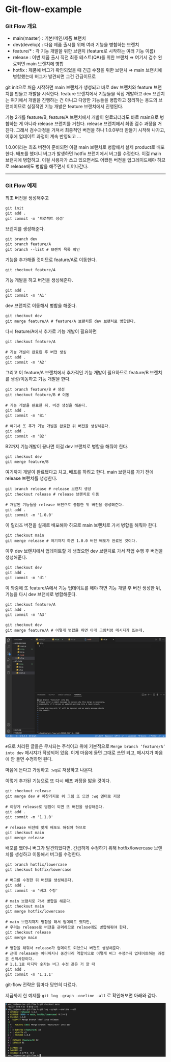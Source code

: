 # Git-flow-example

### Git Flow 개요

- main(master) : 기본/메인/제품 브랜치
- dev(develop) : 다음 제품 출시를 위해 여러 기능을 병합하는 브랜치
- feature/\* : 각 기능 개발을 위한 브랜치 (feature로 시작하는 여러 기능 이름)
- release : 이번 제품 출시 직전 최종 테스트(QA)를 위한 브랜치 ⇒ 여기서 검수 완료되면 main 브랜치에 병합
- hotfix : 제품에 버그가 확인되었을 때 긴급 수정을 위한 브랜치 ⇒ main 브랜치에 병합했는데 버그가 발견되면 그건 긴급이므로

git init으로 처음 시작하면 main 브랜치가 생성되고 바로 dev 브랜치와 feature 브랜치를 만들고 개발을 시작한다.
feature 브랜치에서 기능들을 직접 개발하고 dev 브랜치는 여기에서 개발을 진행하는 건 아니고
다양한 기능들을 병합하고 정리하는 용도의 브랜치이므로 실질적인 기능 개발은 feature 브랜치에서 진행된다.

기능 2개를 feature/B, feature/A 브랜치에서 개발이 완료되더라도 바로 main으로 병합하는 게 아니라 release 브랜치를 거친다.
release 브랜치에서 최종 검수 과정을 거친다. 그래서 검수과정을 거쳐서 최종적인 버전을 하나 1.0.0부터 만들기 시작해 나가고, 이후에 업데이트 과정이 계속 반영되고 …

1.0.0이라는 최초 버전이 준비되면 이걸 main 브랜치로 병합해서 실제 product로 배포한다.
배포를 했더니 버그가 발생하면 hotfix 브랜치에서 버그를 수정한다. 이걸 main 브랜치에 병합하고.
이걸 사용자가 쓰고 있으면서도 어쨌든 버전을 업그레이드해야 하므로 release에도 병합을 해주면서 이어나간다.

---

### Git Flow 예제

최초 버전을 생성해주고

```shell
git init
git add .
git commit -m '프로젝트 생성'
```

브랜치를 생성해준다.

```shell
git branch dev
git branch feature/A
git branch --list # 브랜치 목록 확인
```

기능을 추가해줄 것이므로 feature/A로 이동한다.

```shell
git checkout feature/A
```

기능 개발을 하고 버전을 생성해준다.

```shell
git add .
git commit -m 'A1'
```

dev 브랜치로 이동해서 병합을 해준다.

```shell
git checkout dev
git merge feature/A # feature/A 브랜치를 dev 브랜치로 병합한다.
```

다시 feature/A에서 추가로 기능 개발이 필요하면

```shell
git checkout feature/A

# 기능 개발이 완료된 후 버전 생성
git add .
git commit -m 'A2'
```

그리고 이 feature/A 브랜치에서 추가적인 기능 개발이 필요하므로 feature/B 브랜치를 생성/이동하고 기능 개발을 한다.

```shell
git branch feature/B # 생성
git checkout feature/B # 이동

# 기능 개발을 완료한 뒤, 버전 생성을 해준다.
git add .
git commit -m 'B1'

# 여기서 또 추가 기능 개발을 완료한 뒤 버전을 생성해준다.
git add .
git commit -m 'B2'
```

B2까지 기능개발이 끝나면 이걸 dev 브랜치로 병합을 해줘야 한다.

```shell
git checkout dev
git merge feature/B
```

여기까지 개발이 완료됐다고 치고, 배포를 하려고 한다. main 브랜치를 가기 전에 release 브랜치를 생성한다.

```shell
git branch release # release 브랜치 생성
git checkout release # release 브랜치로 이동

# 개발된 기능들을 release 버전으로 종합한 뒤 버전을 생성해준다.
git add .
git commit -m '1.0.0'
```

이 릴리즈 버전을 실제로 배포해야 하므로 main 브랜치로 가서 병합을 해줘야 한다.

```shell
git checkout main
git merge release # 여기까지 하면 1.0.0 버전 배포가 완료된 것이다.
```

이후 dev 브랜치에서 업데이트할 게 생겼으면 dev 브랜치로 가서 작업 수행 후 버전을 생성해준다.

```shell
git checkout dev
git add .
git commit -m 'd1'
```

이 와중에 또 feature/A에서 기능 업데이트를 해야 하면 기능 개발 후 버전 생성한 뒤, 기능을 다시 dev 브랜치로 병합해준다.

```shell
git checkout feature/A
git add .
git commit -m 'A3'

git checkout dev
git merge feature/A # 이렇게 병합을 하면 아래 그림처럼 메시지가 뜨는데,
```

![](./images/merge-message.png)

`#`으로 처리된 글들은 무시되는 주석이고
위에 기본적으로 `Merge branch ‘feature/A’ into dev` 메시지가 작성되어 있음.
이게 마음에 들면 그대로 쓰면 되고, 메시지가 마음에 안 들면 수정하면 된다.

마음에 든다고 가정하고 `:wq`로 저장하고 나온다.

이렇게 추가된 기능으로 또 다시 배포 과정을 밟을 것이다.

```shell
git checkout release
git merge dev # 마찬가지로 위 그림 또 뜨면 :wq 엔터로 저장

# 이렇게 release로 병합이 되면 또 버전을 생성해준다.
git add .
git commit -m '1.1.0'

# release 버전에 맞게 배포도 해줘야 하므로
git checkout main
git merge release
```

배포를 했더니 버그가 발견되었다면, 긴급하게 수정하기 위해 hotfix/lowercase 브랜치를 생성하고 이동해서 버그를 수정한다.

```shell
git branch hotfix/lowercase
git checkout hotfix/lowercase

# 버그를 수정한 뒤 버전을 생성해준다.
git add .
git commit -m '버그 수정'

# main 브랜치로 가서 병합을 해준다.
git checkout main
git merge hotfix/lowercase

# main 브랜치까지 병합을 해서 업데이트 했지만,
# 우리는 release로 버전을 관리하므로 relase에도 병합해줘야 한다.
git checkout release
git merge main

# 병합을 해줘서 release가 업데이트 되었으니 버전도 생성해준다.
# 근데 release는 어디까지나 중간다리 역할이므로 이렇게 버그 수정까지 업데이트하는 과정은 선택사항이다.
# 1.1.1로 마지막 숫자는 버그 수정 같은 거 할 때
git add .
git commit -m '1.1.1'

```

git-flow 전략은 팀마다 당연히 다르다.

지금까지 한 예제를 `git log —graph —oneline —all` 로 확인해보면 아래와 같다.

![](./images/result-graph.png)
